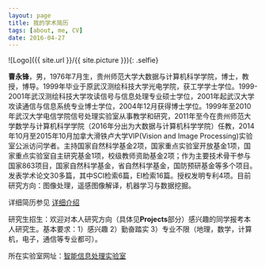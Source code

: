 ```yaml
---
layout: page
title: 我的学术简历
tags: [about, me, CV]
date: 2016-04-27
---
```

![Logo]({{ site.url }}/{{ site.picture }}){: .selfie}


**曹永锋**，男，1976年7月生，贵州师范大学大数据与计算机科学学院，博士，教授，博导。1999年毕业于原武汉测绘科技大学光电学院，获工学学士学位。1999-2001年武汉测绘科技大学攻读信号与信息处理专业硕士学位，2001年起武汉大学攻读通信与信息系统专业博士学位，2004年12月获得博士学位。1999年至2010年武汉大学电信学院信号处理实验室从事教学和研究，2011年至今在贵州师范大学数学与计算机科学学院（2016年分出为大数据与计算机科学学院）任教，2014年10月至2015年10月加拿大滑铁卢大学VIP(Vision and Image Processing)实验室公派访问学者。主持国家自然科学基金2项，国家重点实验室开放基金1项，国家重点实验室自主研究基金1项，校级教师资助基金2项；作为主要技术骨干参与国家863项目，国家自然科学基金，省自然科学基金，国防预研基金等多个项目。发表学术论文30多篇，其中SCI检索6篇，EI检索16篇。授权发明专利4项。目前研究方向：图像处理，遥感图像解译，机器学习与数据挖掘。

详细简历参见 [详细介绍](http://bighanksmallhank.github.io/mydata/CV_forMyWeb.pdf)

研究生招生：欢迎对本人研究方向（具体见**Projects**部分）感兴趣的同学报考本人研究生。基本要求：1）感兴趣 2）勤奋踏实 3）专业不限（地理，数学，计算机，电子，通信等专业都可）。

所在实验室网址：[智能信息处理实验室](http://bighanksmallhank.github.io/website)